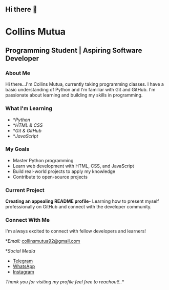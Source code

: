 ## Hi there 👋


# Collins Mutua
## Programming Student | Aspiring Software Developer

### About Me
Hi there...I'm Collins Mutua, currently taking programming classes. I have a basic understanding of Python and  I'm familiar with Git and GitHub. I'm passionate about learning and building my skills in programming.

### What I'm Learning
- **Python*
- **HTML & CSS*
- **Git & GitHub*
- **JavaScript*

### My Goals
- Master Python programming 
- Learn web development with HTML, CSS, and JavaScript
- Build real-world projects to apply my knowledge
- Contribute to open-source projects

### Current Project
**Creating an appealing README profile**- Learning how to present myself professionally on GitHub and connect with the developer community.

### Connect With Me
I'm always excited to connect with fellow developers and learners!

**Email:* collinsmutua92@gmail.com

**Social Media*
- [Telegram](https://t.me/nairobiangoon)
- [WhatsApp](w.me://254702700072) 
- [Instagram](https://www.instagram.com/nylgoon._)

*Thank you for visiting my profile feel free to reachout!..**
